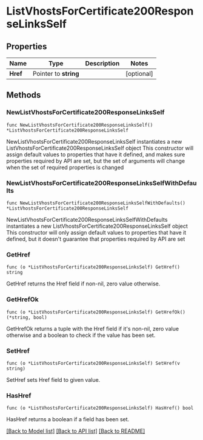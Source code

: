 # ListVhostsForCertificate200ResponseLinksSelf

## Properties

Name | Type | Description | Notes
------------ | ------------- | ------------- | -------------
**Href** | Pointer to **string** |  | [optional] 

## Methods

### NewListVhostsForCertificate200ResponseLinksSelf

`func NewListVhostsForCertificate200ResponseLinksSelf() *ListVhostsForCertificate200ResponseLinksSelf`

NewListVhostsForCertificate200ResponseLinksSelf instantiates a new ListVhostsForCertificate200ResponseLinksSelf object
This constructor will assign default values to properties that have it defined,
and makes sure properties required by API are set, but the set of arguments
will change when the set of required properties is changed

### NewListVhostsForCertificate200ResponseLinksSelfWithDefaults

`func NewListVhostsForCertificate200ResponseLinksSelfWithDefaults() *ListVhostsForCertificate200ResponseLinksSelf`

NewListVhostsForCertificate200ResponseLinksSelfWithDefaults instantiates a new ListVhostsForCertificate200ResponseLinksSelf object
This constructor will only assign default values to properties that have it defined,
but it doesn't guarantee that properties required by API are set

### GetHref

`func (o *ListVhostsForCertificate200ResponseLinksSelf) GetHref() string`

GetHref returns the Href field if non-nil, zero value otherwise.

### GetHrefOk

`func (o *ListVhostsForCertificate200ResponseLinksSelf) GetHrefOk() (*string, bool)`

GetHrefOk returns a tuple with the Href field if it's non-nil, zero value otherwise
and a boolean to check if the value has been set.

### SetHref

`func (o *ListVhostsForCertificate200ResponseLinksSelf) SetHref(v string)`

SetHref sets Href field to given value.

### HasHref

`func (o *ListVhostsForCertificate200ResponseLinksSelf) HasHref() bool`

HasHref returns a boolean if a field has been set.


[[Back to Model list]](../README.md#documentation-for-models) [[Back to API list]](../README.md#documentation-for-api-endpoints) [[Back to README]](../README.md)


